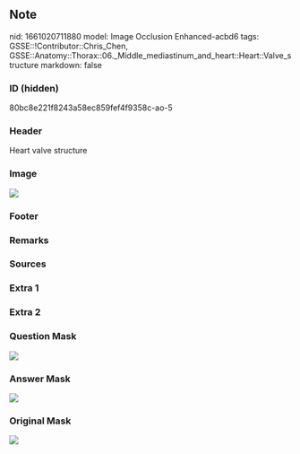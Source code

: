 ## Note
nid: 1661020711880
model: Image Occlusion Enhanced-acbd6
tags: GSSE::!Contributor::Chris_Chen, GSSE::Anatomy::Thorax::06._Middle_mediastinum_and_heart::Heart::Valve_structure
markdown: false

### ID (hidden)
80bc8e221f8243a58ec859fef4f9358c-ao-5

### Header
Heart valve structure

### Image
<img src="tmpxjp0g9no.png">

### Footer


### Remarks


### Sources


### Extra 1


### Extra 2


### Question Mask
<img src="80bc8e221f8243a58ec859fef4f9358c-ao-5-Q.svg">

### Answer Mask
<img src="80bc8e221f8243a58ec859fef4f9358c-ao-5-A.svg">

### Original Mask
<img src="80bc8e221f8243a58ec859fef4f9358c-ao-O.svg">
